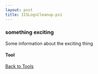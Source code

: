 ```yaml
---
layout: post
title: IISLogsCleanup.ps1
---
```


### something exciting

Some information about the exciting thing

#### Tool

<script async src="https://gist-it.appspot.com/github.com/BanterBoy/scripts-blog/blob/master/PowerShell/tools/IISLogsCleanup.ps1"></script>

<a href="/menu/_pages/tools.html">Back to Tools</a>

